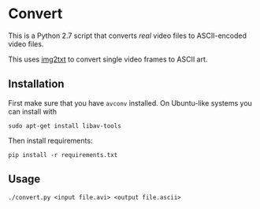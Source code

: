 # Convert

This is a Python 2.7 script that converts _real_ video files to ASCII-encoded video files.

This uses [img2txt](https://github.com/hit9/img2txt) to convert single video frames to ASCII art.

## Installation

First make sure that you have `avconv` installed. On Ubuntu-like systems you can install with

```
sudo apt-get install libav-tools
```

Then install requirements:

```
pip install -r requirements.txt
```

## Usage

```
./convert.py <input file.avi> <output file.ascii>
```
